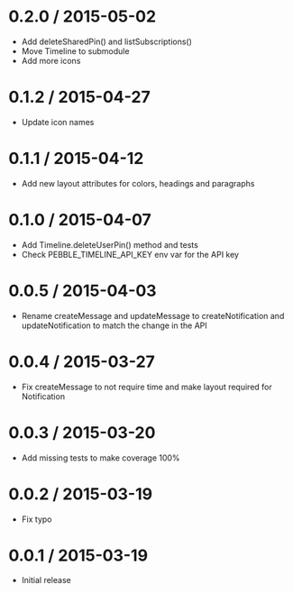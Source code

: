 0.2.0 / 2015-05-02
==================

  * Add deleteSharedPin() and listSubscriptions()
  * Move Timeline to submodule
  * Add more icons

0.1.2 / 2015-04-27
==================

  * Update icon names

0.1.1 / 2015-04-12
==================

  * Add new layout attributes for colors, headings and paragraphs

0.1.0 / 2015-04-07
==================

  * Add Timeline.deleteUserPin() method and tests
  * Check PEBBLE_TIMELINE_API_KEY env var for the API key

0.0.5 / 2015-04-03
==================

  * Rename createMessage and updateMessage to createNotification and updateNotification to match the change in the API

0.0.4 / 2015-03-27
==================

  * Fix createMessage to not require time and make layout required for Notification

0.0.3 / 2015-03-20
==================

  * Add missing tests to make coverage 100%

0.0.2 / 2015-03-19
==================

  * Fix typo

0.0.1 / 2015-03-19
==================

  * Initial release
